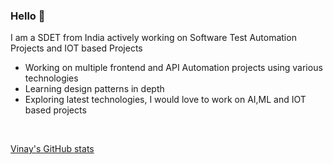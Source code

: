 ### Hello 👋

I am a SDET from India actively working on Software Test Automation Projects and IOT based Projects

- Working on multiple frontend and API Automation projects using various technologies
- Learning design patterns in depth
- Exploring latest technologies, I would love to work on AI,ML and IOT based projects
<br>

[Vinay's GitHub stats](https://github-readme-stats.vercel.app/api?username=SamuelVinay91)
